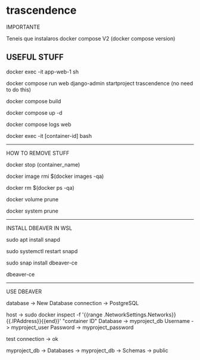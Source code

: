 # trascendence

IMPORTANTE

Teneis que instalaros docker compose V2 (docker compose version)

## USEFUL STUFF

docker exec -it app-web-1  sh

docker compose run web django-admin startproject trascendence (no need to do this)

docker compose build

docker compose up -d

docker compose logs web

docker exec -it [container-id] bash

-----------------------------------------

HOW TO REMOVE STUFF 

docker stop (container_name)

docker image rmi $(docker images -qa)

docker rm $(docker ps -qa)

docker volume prune

docker system prune

-----------------------------------------

INSTALL DBEAVER IN WSL

sudo apt install snapd

sudo systemctl restart snapd

sudo snap install dbeaver-ce

dbeaver-ce

-----------------------------------------

USE DBEAVER

database -> New Database connection -> PostgreSQL

host -> sudo docker inspect -f '{{range .NetworkSettings.Networks}}{{.IPAddress}}{{end}}' "container ID"
Database -> myproject_db
Username -> myproject_user
Password -> myproject_password

test connection -> ok

myproject_db -> Databases -> myproject_db -> Schemas -> public








